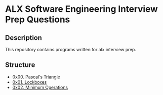 # ALX Software Engineering Interview Prep Questions

## Description

This repository contains programs written for alx interview prep.

## Structure

- [0x00. Pascal's Triangle](./0x00-pascal_triangle)
- [0x01. Lockboxes](./0x01-lockboxes)
- [0x02. Minimum Operations](./0x02-minimum_operations)
